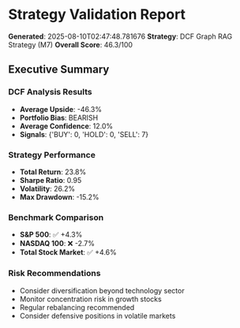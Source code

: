 # Strategy Validation Report

**Generated**: 2025-08-10T02:47:48.781676
**Strategy**: DCF Graph RAG Strategy (M7)
**Overall Score**: 46.3/100

## Executive Summary

### DCF Analysis Results
- **Average Upside**: -46.3%
- **Portfolio Bias**: BEARISH
- **Average Confidence**: 12.0%
- **Signals**: {'BUY': 0, 'HOLD': 0, 'SELL': 7}

### Strategy Performance
- **Total Return**: 23.8%
- **Sharpe Ratio**: 0.95
- **Volatility**: 26.2%
- **Max Drawdown**: -15.2%

### Benchmark Comparison
- **S&P 500**: ✅ +4.3%
- **NASDAQ 100**: ❌ -2.7%
- **Total Stock Market**: ✅ +4.6%

### Risk Recommendations
- Consider diversification beyond technology sector
- Monitor concentration risk in growth stocks
- Regular rebalancing recommended
- Consider defensive positions in volatile markets

